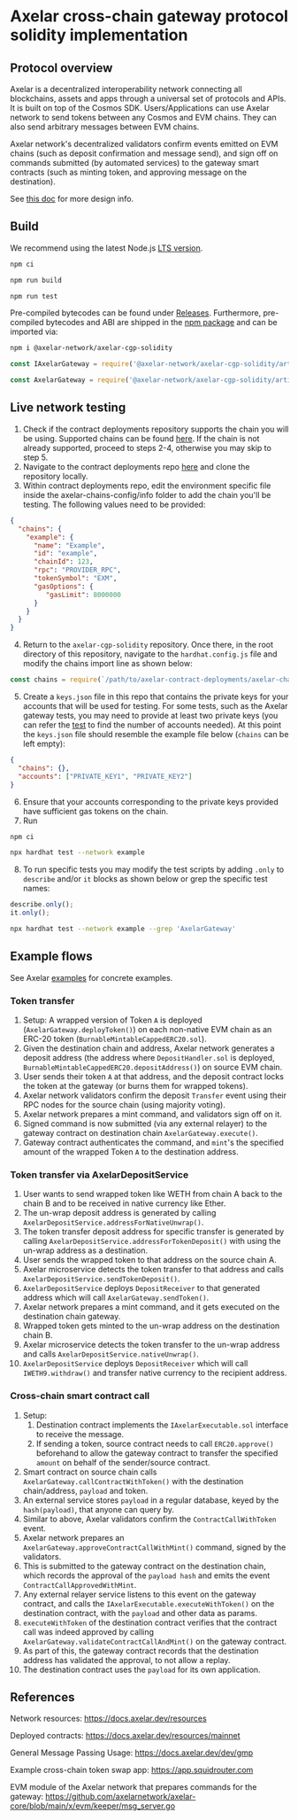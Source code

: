# Axelar cross-chain gateway protocol solidity implementation

## Protocol overview

Axelar is a decentralized interoperability network connecting all blockchains, assets and apps through a universal set of protocols and APIs.
It is built on top of the Cosmos SDK. Users/Applications can use Axelar network to send tokens between any Cosmos and EVM chains. They can also
send arbitrary messages between EVM chains.

Axelar network's decentralized validators confirm events emitted on EVM chains (such as deposit confirmation and message send),
and sign off on commands submitted (by automated services) to the gateway smart contracts (such as minting token, and approving message on the destination).

See [this doc](./DESIGN.md) for more design info.

## Build

We recommend using the latest Node.js [LTS version](https://nodejs.org/en/about/releases/).

```bash
npm ci

npm run build

npm run test
```

Pre-compiled bytecodes can be found under [Releases](https://github.com/axelarnetwork/axelar-cgp-solidity/releases).
Furthermore, pre-compiled bytecodes and ABI are shipped in the [npm package](https://www.npmjs.com/package/@axelar-network/axelar-cgp-solidity) and can be imported via:
```bash
npm i @axelar-network/axelar-cgp-solidity
```

```javascript
const IAxelarGateway = require('@axelar-network/axelar-cgp-solidity/artifacts/interfaces/IAxelarGateway.json');

const AxelarGateway = require('@axelar-network/axelar-cgp-solidity/artifacts/contracts/AxelarGateway.sol/AxelarGateway.json');
```

## Live network testing

1. Check if the contract deployments repository supports the chain you will be using. Supported chains can be found [here](https://github.com/axelarnetwork/axelar-contract-deployments/tree/main/axelar-chains-config). If the chain is not already supported, proceed to steps 2-4, otherwise you may skip to step 5.
2. Navigate to the contract deployments repo [here](https://github.com/axelarnetwork/axelar-contract-deployments/) and clone the repository locally.
3. Within contract deployments repo, edit the environment specific file inside the axelar-chains-config/info folder to add the chain you'll be testing. The following values need to be provided:
```json
{
  "chains": {
    "example": {
      "name": "Example",
      "id": "example",
      "chainId": 123,
      "rpc": "PROVIDER_RPC",
      "tokenSymbol": "EXM",
      "gasOptions": {
         "gasLimit": 8000000
      }
    }
  }
}
```

4. Return to the `axelar-cgp-solidity` repository. Once there, in the root directory of this repository, navigate to the `hardhat.config.js` file and modify the chains import line as shown below:
```javascript
const chains = require(`/path/to/axelar-contract-deployments/axelar-chains-config/info/${env}.json`);
```

5. Create a `keys.json` file in this repo that contains the private keys for your accounts that will be used for testing. For some tests, such as the Axelar gateway tests, you may need to provide at least two private keys (you can refer the [test](https://github.com/axelarnetwork/axelar-cgp-solidity/blob/d0c040330d7498d52dee7eedbebf2aefeb5c87fb/test/BurnableMintableCappedERC20.js#L22) to find the number of accounts needed). At this point the `keys.json` file should resemble the example file below (`chains` can be left empty):
```json
{
  "chains": {},
  "accounts": ["PRIVATE_KEY1", "PRIVATE_KEY2"]
}
```

6. Ensure that your accounts corresponding to the private keys provided have sufficient gas tokens on the chain.
7. Run
```bash
npm ci

npx hardhat test --network example
```

8. To run specific tests you may modify the test scripts by adding `.only` to `describe` and/or `it` blocks as shown below or grep the specific test names:

```javascript
describe.only();
it.only();
```

```bash
npx hardhat test --network example --grep 'AxelarGateway'
```

## Example flows

See Axelar [examples](https://github.com/axelarnetwork/axelar-examples) for concrete examples.

### Token transfer

1. Setup: A wrapped version of Token `A` is deployed (`AxelarGateway.deployToken()`)
   on each non-native EVM chain as an ERC-20 token (`BurnableMintableCappedERC20.sol`).
2. Given the destination chain and address, Axelar network generates a deposit address (the address where `DepositHandler.sol` is deployed,
   `BurnableMintableCappedERC20.depositAddress()`) on source EVM chain.
3. User sends their token `A` at that address, and the deposit contract locks the token at the gateway (or burns them for wrapped tokens).
4. Axelar network validators confirm the deposit `Transfer` event using their RPC nodes for the source chain (using majority voting).
5. Axelar network prepares a mint command, and validators sign off on it.
6. Signed command is now submitted (via any external relayer) to the gateway contract on destination chain `AxelarGateway.execute()`.
7. Gateway contract authenticates the command, and `mint`'s the specified amount of the wrapped Token `A` to the destination address.

### Token transfer via AxelarDepositService

1. User wants to send wrapped token like WETH from chain A back to the chain B and to be received in native currency like Ether.
2. The un-wrap deposit address is generated by calling `AxelarDepositService.addressForNativeUnwrap()`.
3. The token transfer deposit address for specific transfer is generated by calling `AxelarDepositService.addressForTokenDeposit()` with using the un-wrap address as a destination.
4. User sends the wrapped token to that address on the source chain A.
5. Axelar microservice detects the token transfer to that address and calls `AxelarDepositService.sendTokenDeposit()`.
6. `AxelarDepositService` deploys `DepositReceiver` to that generated address which will call `AxelarGateway.sendToken()`.
7. Axelar network prepares a mint command, and it gets executed on the destination chain gateway.
8. Wrapped token gets minted to the un-wrap address on the destination chain B.
9. Axelar microservice detects the token transfer to the un-wrap address and calls `AxelarDepositService.nativeUnwrap()`.
10. `AxelarDepositService` deploys `DepositReceiver` which will call `IWETH9.withdraw()` and transfer native currency to the recipient address.

### Cross-chain smart contract call

1. Setup:
    1. Destination contract implements the `IAxelarExecutable.sol` interface to receive the message.
    2. If sending a token, source contract needs to call `ERC20.approve()` beforehand to allow the gateway contract
       to transfer the specified `amount` on behalf of the sender/source contract.
2. Smart contract on source chain calls `AxelarGateway.callContractWithToken()` with the destination chain/address, `payload` and token.
3. An external service stores `payload` in a regular database, keyed by the `hash(payload)`, that anyone can query by.
4. Similar to above, Axelar validators confirm the `ContractCallWithToken` event.
5. Axelar network prepares an `AxelarGateway.approveContractCallWithMint()` command, signed by the validators.
6. This is submitted to the gateway contract on the destination chain,
   which records the approval of the `payload hash` and emits the event `ContractCallApprovedWithMint`.
7. Any external relayer service listens to this event on the gateway contract, and calls the `IAxelarExecutable.executeWithToken()`
   on the destination contract, with the `payload` and other data as params.
8. `executeWithToken` of the destination contract verifies that the contract call was indeed approved by calling `AxelarGateway.validateContractCallAndMint()`
   on the gateway contract.
9. As part of this, the gateway contract records that the destination address has validated the approval, to not allow a replay.
10. The destination contract uses the `payload` for its own application.

## References

Network resources: https://docs.axelar.dev/resources

Deployed contracts: https://docs.axelar.dev/resources/mainnet

General Message Passing Usage: https://docs.axelar.dev/dev/gmp

Example cross-chain token swap app: https://app.squidrouter.com

EVM module of the Axelar network that prepares commands for the gateway: https://github.com/axelarnetwork/axelar-core/blob/main/x/evm/keeper/msg_server.go
